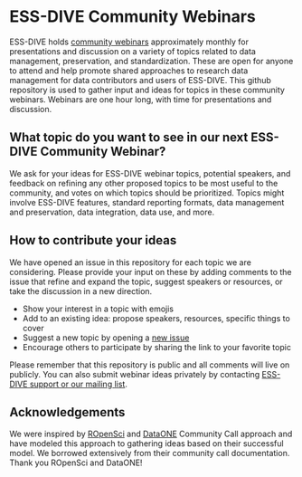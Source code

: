 # ESS-DIVE Community Webinars
ESS-DIVE holds [community webinars](https://ess-dive.lbl.gov/webinars/) approximately monthly for presentations and discussion on a variety of topics related to data management, preservation, and standardization. These are open for anyone to attend and help promote shared approaches to research data management for data contributors and users of ESS-DIVE. This github repository is used to gather input and ideas for topics in these community webinars. Webinars are one hour long, with time for presentations and discussion. 

## What topic do you want to see in our next ESS-DIVE Community Webinar? 
We ask for your ideas for ESS-DIVE webinar topics, potential speakers, and feedback on refining any other proposed topics to be most useful to the community, and votes on which topics should be prioritized. Topics might involve ESS-DIVE features, standard reporting formats, data management and preservation, data integration, data use, and more.  

## How to contribute your ideas
We have opened an issue in this repository for each topic we are considering. Please provide your input on these by adding comments to the issue that refine and expand the topic, suggest speakers or resources, or take the discussion in a new direction. 

* Show your interest in a topic with emojis
* Add to an existing idea: propose speakers, resources, specific things to cover
* Suggest a new topic by opening a [new issue](https://github.com/ess-dive-community/essdive-webinars-and-events/issues/new?assignees=&labels=0%2Fidea&template=webinar-idea.md&title=)
* Encourage others to participate by sharing the link to your favorite topic

Please remember that this repository is public and all comments will live on publicly. You can also submit webinar ideas privately by contacting [ESS-DIVE support or our mailing list](https://ess-dive.lbl.gov/contact/).

## Acknowledgements
We were inspired by [ROpenSci](https://github.com/ropensci-org/community-calls) and [DataONE](https://github.com/DataONEorg/community-calls) Community Call approach and have modeled this approach to gathering ideas based on their successful model. We borrowed extensively from their community call documentation. Thank you ROpenSci and DataONE!
